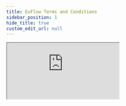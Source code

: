 ```yaml
---
title: ExFlow Terms and Conditions
sidebar_position: 1
hide_title: true
custom_edit_url: null
---
```

<div className="proxy-page">
<iframe className="doc-iframe" title="SignUpDocs" src="https://thankful-water-06a6c0b03.5.azurestaticapps.net/user-manual/axtension-products/production-planning"></iframe>
</div>
